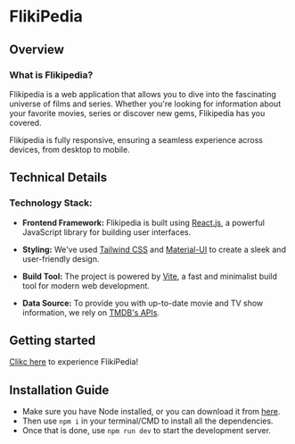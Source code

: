 # FlikiPedia

## Overview

### What is Flikipedia?

Flikipedia is a web application that allows you to dive into the fascinating universe of films and series. Whether you're looking for information about your favorite movies, series or discover new gems, Flikipedia has you covered.

Flikipedia is fully responsive, ensuring a seamless experience across devices, from desktop to mobile.

## Technical Details

### Technology Stack:

- **Frontend Framework:** Flikipedia is built using [React.js](https://reactjs.org/), a powerful JavaScript library for building user interfaces.

- **Styling:** We've used [Tailwind CSS](https://tailwindcss.com/) and [Material-UI](https://material-ui.com/) to create a sleek and user-friendly design.

- **Build Tool:** The project is powered by [Vite](https://vitejs.dev/), a fast and minimalist build tool for modern web development.

- **Data Source:** To provide you with up-to-date movie and TV show information, we rely on [TMDB's APIs](https://www.themoviedb.org/documentation/api).

## Getting started
[Clikc here](https://paturikaustubh.github.io/flikipedia/movie) to experience FlikiPedia!

## Installation Guide
- Make sure you have Node installed, or you can download it from [here](https://nodejs.org/en/download).
- Then use `npm i` in your terminal/CMD to install all the dependencies.
- Once that is done, use `npm run dev` to start the development server.
